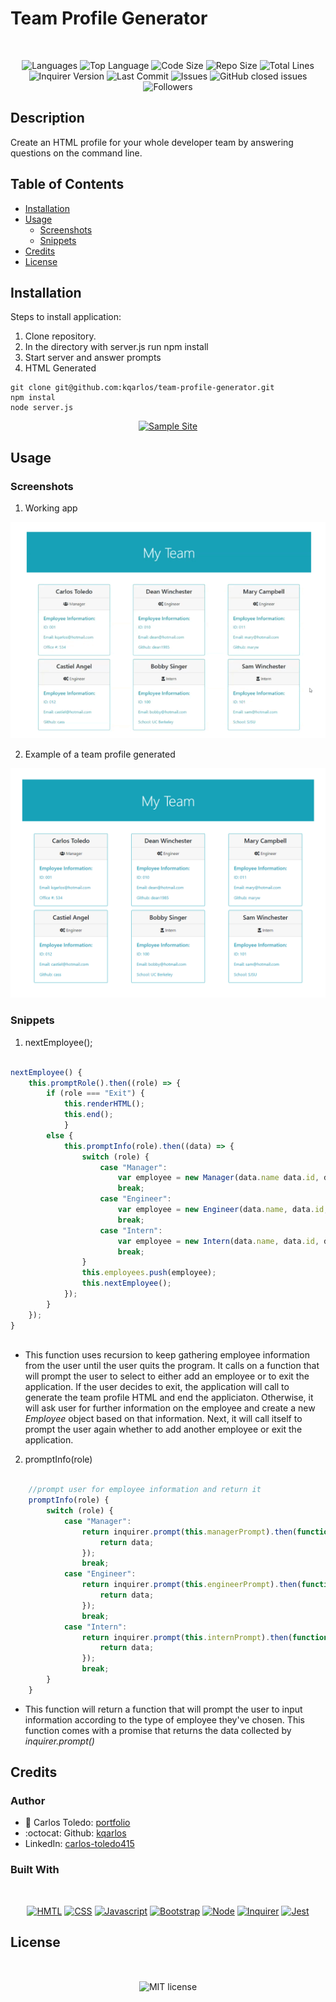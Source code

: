 # Team Profile Generator

</br>
<p align="center">
    <img src="https://img.shields.io/github/languages/count/kqarlos/team-profile-generator?style=for-the-badge" alt="Languages" />
    <img src="https://img.shields.io/github/languages/top/kqarlos/team-profile-generator?style=for-the-badge" alt="Top Language" />
    <img src="https://img.shields.io/github/languages/code-size/kqarlos/team-profile-generator?style=for-the-badge" alt="Code Size" />
    <img src="https://img.shields.io/github/repo-size/kqarlos/team-profile-generator?style=for-the-badge" alt="Repo Size" />   
    <img src="https://img.shields.io/tokei/lines/github/kqarlos/team-profile-generator?style=for-the-badge" alt="Total Lines" />
    <img src="https://img.shields.io/github/package-json/dependency-version/kqarlos/team-profile-generator/inquirer?style=for-the-badge" alt="Inquirer Version" />
    <img src="https://img.shields.io/github/last-commit/kqarlos/team-profile-generator?style=for-the-badge" alt="Last Commit" />  
    <img src="https://img.shields.io/github/issues/kqarlos/team-profile-generator?style=for-the-badge" alt="Issues" />  
    <img alt="GitHub closed issues" src="https://img.shields.io/github/issues-closed/kqarlos/team-profile-generator?style=for-the-badge">
    <img src="https://img.shields.io/github/followers/kqarlos?style=social" alt="Followers" />  
</p>


## Description

Create an HTML profile for your whole developer team by answering questions on the command line.

## Table of Contents

* [Installation](#installation)
* [Usage](#usage)
    * [Screenshots](#screenshots)
    * [Snippets](#snippets)
* [Credits](#credits)
* [License](#license)

## Installation

Steps to install application:
1. Clone repository.
2. In the directory with server.js run npm install
3. Start server and answer prompts
4. HTML Generated

```
git clone git@github.com:kqarlos/team-profile-generator.git
npm instal
node server.js

```

<p align="center">
    <a href="https://github.com/Sadegh777/team-profile-editor.git/output/index.html"><img src="https://img.shields.io/badge/-👉 Sample Profile-success?style=for-the-badge"  alt="Sample Site" /></a>
</p>

## Usage
### Screenshots

1. Working app

![Image Site](assets/live.gif)

2. Example of a team profile generated

![Site](assets/team-profile.png)

### Snippets


1. nextEmployee();

```javascript

nextEmployee() {
    this.promptRole().then((role) => {
        if (role === "Exit") {
            this.renderHTML();
            this.end();
            }
        else {
            this.promptInfo(role).then((data) => {
                switch (role) {
                    case "Manager":
                        var employee = new Manager(data.name data.id, data.email, data.officeN);
                        break;
                    case "Engineer":
                        var employee = new Engineer(data.name, data.id, data.email, data.github);
                        break;
                    case "Intern":
                        var employee = new Intern(data.name, data.id, data.email, data.school);
                        break;
                }
                this.employees.push(employee);
                this.nextEmployee();
            });
        }
    });
}
    
```
* This function uses recursion to keep gathering employee information from the user until the user quits the program. It calls on a function that will prompt the user to select to either add an employee or to exit the application. If the user decides to exit, the application will call to generate the team profile HTML and end the appliciaton. Otherwise, it will ask user for further information on the employee and create a new _Employee_ object based on that information. Next, it will call itself to prompt the user again whether to add another employee or exit the application.


2. promptInfo(role)

```javascript

    //prompt user for employee information and return it
    promptInfo(role) {
        switch (role) {
            case "Manager":
                return inquirer.prompt(this.managerPrompt).then(function (data) {
                    return data;
                });
                break;
            case "Engineer":
                return inquirer.prompt(this.engineerPrompt).then(function (data) {
                    return data;
                });
                break;
            case "Intern":
                return inquirer.prompt(this.internPrompt).then(function (data) {
                    return data;
                });
                break;
        }
    }

```
* This function will return a function that will prompt the user to input information according to the type of employee they've chosen. This function comes with a promise that returns the data collected by _inquirer.prompt()_

## Credits

### Author

- 💼 Carlos Toledo: [portfolio](https://kqarlos.github.io/)
- :octocat: Github: [kqarlos](https://www.github.com/kqarlos)
- LinkedIn: [carlos-toledo415](https://www.linkedin.com/in/carlos-toledo415/)


### Built With

</br>
<p align="center">
    <a href="https://developer.mozilla.org/en-US/docs/Web/HTML"><img src="https://img.shields.io/badge/-HTML-orange?style=for-the-badge"  alt="HMTL" /></a>
    <a href="https://developer.mozilla.org/en-US/docs/Web/CSS"><img src="https://img.shields.io/badge/-CSS-blue?style=for-the-badge" alt="CSS" /></a>
    <a href="https://www.javascript.com/"><img src="https://img.shields.io/badge/-Javascript-yellow?style=for-the-badge" alt="Javascript" /></a>
    <a href="https://getbootstrap.com/"><img src="https://img.shields.io/badge/-Bootstrap-blueviolet?style=for-the-badge" alt="Bootstrap" /></a>
    <a href="https://nodejs.org/en/"><img src="https://img.shields.io/badge/-Node-orange?style=for-the-badge" alt="Node" /></a>
    <a href="https://www.npmjs.com/package/inquirer"><img src="https://img.shields.io/badge/-Inquirer-blue?style=for-the-badge" alt="Inquirer" /></a>
    <a href="https://www.npmjs.com/package/jest"><img src="https://img.shields.io/badge/-Jest-blue?style=for-the-badge" alt="Jest" /></a>
</p>

## License

</br>
<p align="center">
    <img align="center" src="https://img.shields.io/github/license/Sadegh777/team-profile-generator?style=for-the-badge" alt="MIT license" />
</p>
